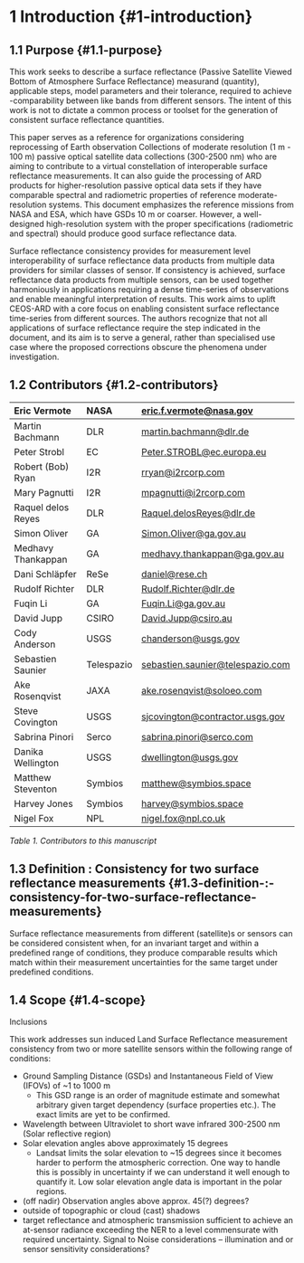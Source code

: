 # 1 Introduction  {#1-introduction}

## 1.1 Purpose  {#1.1-purpose}

This work seeks to describe a surface reflectance (Passive Satellite Viewed Bottom of Atmosphere Surface Reflectance) measurand (quantity), applicable steps, model parameters and their tolerance, required to achieve \-comparability between like bands from different sensors. The intent of this work is not to dictate a common process or toolset for the generation of consistent surface reflectance quantities. 

This paper serves as a reference for organizations considering reprocessing of Earth observation Collections of moderate resolution (1 m \- 100 m) passive optical satellite data collections (300-2500 nm) who are aiming to contribute to a virtual constellation of interoperable surface reflectance measurements.  It can also guide the processing of ARD products for higher-resolution passive optical data sets if they have comparable spectral and radiometric properties of reference moderate-resolution systems. This document emphasizes the reference missions from NASA and ESA, which have GSDs 10 m or coarser. However, a well-designed high-resolution system with the proper specifications (radiometric and spectral) should produce good surface reflectance data. 

Surface reflectance consistency provides for measurement level interoperability of  surface reflectance data products from multiple data providers for similar classes of sensor. If consistency is achieved, surface reflectance data products from multiple sensors, can be used together harmoniously in applications requiring a dense time-series of observations and enable meaningful interpretation of results. This work aims to uplift CEOS-ARD with a core focus on enabling consistent surface reflectance time-series from different sources. The authors recognize that not all applications of surface reflectance require the step indicated in the document, and its aim is to serve a general, rather than specialised use case where the proposed corrections obscure the phenomena under investigation.

## 1.2 Contributors {#1.2-contributors}

| Eric Vermote | NASA | eric.f.vermote@nasa.gov |
| :---- | :---- | :---- |
| Martin Bachmann | DLR | martin.bachmann@dlr.de |
| Peter Strobl | EC | Peter.STROBL@ec.europa.eu |
| Robert (Bob) Ryan | I2R | rryan@i2rcorp.com |
| Mary Pagnutti | I2R | mpagnutti@i2rcorp.com |
| Raquel delos Reyes | DLR | Raquel.delosReyes@dlr.de |
| Simon Oliver | GA | Simon.Oliver@ga.gov.au |
| Medhavy Thankappan | GA | medhavy.thankappan@ga.gov.au |
| Dani Schläpfer | ReSe | daniel@rese.ch |
| Rudolf Richter | DLR | Rudolf.Richter@dlr.de |
| Fuqin Li | GA | Fuqin.Li@ga.gov.au |
| David Jupp | CSIRO | David.Jupp@csiro.au |
| Cody Anderson | USGS | chanderson@usgs.gov |
| Sebastien Saunier | Telespazio | sebastien.saunier@telespazio.com |
| Ake Rosenqvist | JAXA | ake.rosenqvist@soloeo.com |
| Steve Covington | USGS | sjcovington@contractor.usgs.gov |
| Sabrina Pinori | Serco | sabrina.pinori@serco.com |
| Danika Wellington | USGS | dwellington@usgs.gov |
| Matthew Steventon | Symbios | matthew@symbios.space |
| Harvey Jones | Symbios | harvey@symbios.space |
| Nigel Fox | NPL | nigel.fox@npl.co.uk |

*Table 1\. Contributors to this manuscript*

## 1.3 Definition : Consistency for two surface reflectance measurements {#1.3-definition-:-consistency-for-two-surface-reflectance-measurements}

Surface reflectance measurements from different (satellite)s or sensors can be considered consistent when, for an invariant target and within a predefined range of conditions, they produce comparable results which match within their measurement uncertainties for the same target under predefined conditions.

## 1.4 Scope {#1.4-scope}

Inclusions

This work addresses sun induced Land Surface Reflectance measurement consistency from two or more satellite sensors within the following range of conditions: 

* Ground Sampling Distance (GSDs) and Instantaneous Field of View (IFOVs) of \~1 to 1000 m  
  * This GSD range is an order of magnitude estimate and somewhat arbitrary given target dependency (surface properties etc.). The exact limits are yet to be confirmed.  
* Wavelength between Ultraviolet to short wave infrared 300-2500 nm (Solar reflective region)  
* Solar elevation angles above approximately 15 degrees  
  * Landsat limits the solar elevation to \~15 degrees since it becomes harder to perform the atmospheric correction. One way to handle this is possibly in uncertainty if we can understand it well enough to quantify it. Low solar elevation angle data is important in the polar regions.  
* (off nadir) Observation angles above approx. 45(?) degrees?  
* outside of topographic or cloud (cast) shadows  
* target reflectance and atmospheric transmission sufficient to achieve an at-sensor radiance exceeding the NER to a level commensurate with required uncertainty.  Signal to Noise considerations – illumination and or sensor sensitivity considerations?
